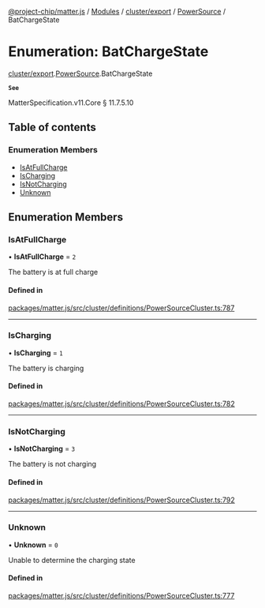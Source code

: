 [@project-chip/matter.js](../README.md) / [Modules](../modules.md) / [cluster/export](../modules/cluster_export.md) / [PowerSource](../modules/cluster_export.PowerSource.md) / BatChargeState

# Enumeration: BatChargeState

[cluster/export](../modules/cluster_export.md).[PowerSource](../modules/cluster_export.PowerSource.md).BatChargeState

**`See`**

MatterSpecification.v11.Core § 11.7.5.10

## Table of contents

### Enumeration Members

- [IsAtFullCharge](cluster_export.PowerSource.BatChargeState.md#isatfullcharge)
- [IsCharging](cluster_export.PowerSource.BatChargeState.md#ischarging)
- [IsNotCharging](cluster_export.PowerSource.BatChargeState.md#isnotcharging)
- [Unknown](cluster_export.PowerSource.BatChargeState.md#unknown)

## Enumeration Members

### IsAtFullCharge

• **IsAtFullCharge** = ``2``

The battery is at full charge

#### Defined in

[packages/matter.js/src/cluster/definitions/PowerSourceCluster.ts:787](https://github.com/project-chip/matter.js/blob/0c058ae17fdba4c0b89b8b13c309011d51782299/packages/matter.js/src/cluster/definitions/PowerSourceCluster.ts#L787)

___

### IsCharging

• **IsCharging** = ``1``

The battery is charging

#### Defined in

[packages/matter.js/src/cluster/definitions/PowerSourceCluster.ts:782](https://github.com/project-chip/matter.js/blob/0c058ae17fdba4c0b89b8b13c309011d51782299/packages/matter.js/src/cluster/definitions/PowerSourceCluster.ts#L782)

___

### IsNotCharging

• **IsNotCharging** = ``3``

The battery is not charging

#### Defined in

[packages/matter.js/src/cluster/definitions/PowerSourceCluster.ts:792](https://github.com/project-chip/matter.js/blob/0c058ae17fdba4c0b89b8b13c309011d51782299/packages/matter.js/src/cluster/definitions/PowerSourceCluster.ts#L792)

___

### Unknown

• **Unknown** = ``0``

Unable to determine the charging state

#### Defined in

[packages/matter.js/src/cluster/definitions/PowerSourceCluster.ts:777](https://github.com/project-chip/matter.js/blob/0c058ae17fdba4c0b89b8b13c309011d51782299/packages/matter.js/src/cluster/definitions/PowerSourceCluster.ts#L777)
